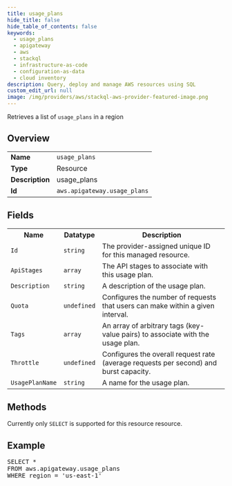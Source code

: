 ```yaml
---
title: usage_plans
hide_title: false
hide_table_of_contents: false
keywords:
  - usage_plans
  - apigateway
  - aws
  - stackql
  - infrastructure-as-code
  - configuration-as-data
  - cloud inventory
description: Query, deploy and manage AWS resources using SQL
custom_edit_url: null
image: /img/providers/aws/stackql-aws-provider-featured-image.png
---
```

Retrieves a list of <code>usage_plans</code> in a region

## Overview
<table><tbody>
<tr><td><b>Name</b></td><td><code>usage_plans</code></td></tr>
<tr><td><b>Type</b></td><td>Resource</td></tr>
<tr><td><b>Description</b></td><td>usage_plans</td></tr>
<tr><td><b>Id</b></td><td><code>aws.apigateway.usage_plans</code></td></tr>
</tbody></table>

## Fields
<table><tbody>
<tr><th>Name</th><th>Datatype</th><th>Description</th></tr>
<tr><td><code>Id</code></td><td><code>string</code></td><td>The provider-assigned unique ID for this managed resource.</td></tr>
<tr><td><code>ApiStages</code></td><td><code>array</code></td><td>The API stages to associate with this usage plan.</td></tr>
<tr><td><code>Description</code></td><td><code>string</code></td><td>A description of the usage plan.</td></tr>
<tr><td><code>Quota</code></td><td><code>undefined</code></td><td>Configures the number of requests that users can make within a given interval.</td></tr>
<tr><td><code>Tags</code></td><td><code>array</code></td><td>An array of arbitrary tags (key-value pairs) to associate with the usage plan.</td></tr>
<tr><td><code>Throttle</code></td><td><code>undefined</code></td><td>Configures the overall request rate (average requests per second) and burst capacity.</td></tr>
<tr><td><code>UsagePlanName</code></td><td><code>string</code></td><td>A name for the usage plan.</td></tr>

</tbody></table>

## Methods
Currently only <code>SELECT</code> is supported for this resource resource.

## Example
<pre>
SELECT *<br/>FROM aws.apigateway.usage_plans<br/>WHERE region = 'us-east-1'
</pre>
